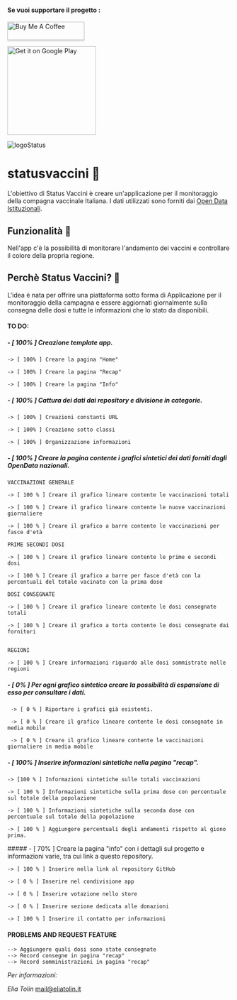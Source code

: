 #### Se vuoi supportare il progetto :
<a href="https://www.buymeacoffee.com/eliatolin" target="_blank"><img src="https://www.buymeacoffee.com/assets/img/custom_images/orange_img.png" alt="Buy Me A Coffee" style="height: 41px !important;width: 174px !important;box-shadow: 0px 3px 2px 0px rgba(190, 190, 190, 0.5) !important;-webkit-box-shadow: 0px 3px 2px 0px rgba(190, 190, 190, 0.5) !important;" ></a>


<a href='https://play.google.com/store/apps/details?id=com.eliatolin.svaccini&pcampaignid=pcampaignidMKT-Other-global-all-co-prtnr-py-PartBadge-Mar2515-1'><img alt='Get it on Google Play' width="200" src='https://play.google.com/intl/en_us/badges/static/images/badges/en_badge_web_generic.png'/></a>

![logoStatus](https://user-images.githubusercontent.com/60351315/111628344-687f3500-87f0-11eb-9c74-88e804c07da9.png)

# statusvaccini 🧬

L'obiettivo di Status Vaccini è creare un'applicazione per il monitoraggio della compagna vaccinale Italiana.
I dati utilizzati sono forniti dai <a href='https://github.com/italia/covid19-opendata-vaccini'>Open Data Istituzionali</a>.

## Funzionalità 💉

Nell'app c'è la possibilità di monitorare l'andamento dei vaccini e controllare il colore della propria regione.

## Perchè Status Vaccini? 🦠

L'idea è nata per offrire una piattaforma sotto forma di Applicazione per il monitoraggio della campagna e essere aggiornati 
giornalmente sulla consegna delle dosi e tutte le informazioni che lo stato da disponibili.


#### **TO DO:**

##### - [ 100% ]  Creazione template app.

    -> [ 100% ] Creare la pagina "Home"

    -> [ 100% ] Creare la pagina "Recap"

    -> [ 100% ] Creare la pagina "Info"

##### - [ 100% ]  Cattura dei dati dai repository e divisione in categorie.

    -> [ 100% ] Creazioni constanti URL 

    -> [ 100% ] Creazione sotto classi

    -> [ 100% ] Organizzazione informazioni

##### - [ 100% ]    Creare la pagina contente i grafici sintetici dei dati forniti dagli OpenData nazionali.

    VACCINAZIONI GENERALE

    -> [ 100 % ] Creare il grafico lineare contente le vaccinazioni totali

    -> [ 100 % ] Creare il grafico lineare contente le nuove vaccinazioni giornaliere

    -> [ 100 % ] Creare il grafico a barre contente le vaccinazioni per fasce d'età

    PRIME SECONDI DOSI

    -> [ 100 % ] Creare il grafico lineare contente le prime e secondi dosi

    -> [ 100 % ] Creare il grafico a barre per fasce d'età con la percentuali del totale vacinato con la prima dose 

    DOSI CONSEGNATE

    -> [ 100 % ] Creare il grafico lineare contente le dosi consegnate totali

    -> [ 100 % ] Creare il grafico a torta contente le dosi consegnate dai fornitori


    REGIONI 

    -> [ 100 % ] Creare informazioni riguardo alle dosi sommistrate nelle regioni

##### - [ 0% ] Per ogni grafico sintetico creare la possibilità di espansione di esso per consultare i dati. 
     
     -> [ 0 % ] Riportare i grafici già esistenti.
     
     -> [ 0 % ] Creare il grafico lineare contente le dosi consegnate in media mobile
     
     -> [ 0 % ] Creare il grafico lineare contente le vaccinazioni giornaliere in media mobile

##### - [ 100% ]    Inserire informazioni sintetiche nella pagina "recap".

    -> [100 % ] Informazioni sintetiche sulle totali vaccinazioni

    -> [ 100 % ] Informazioni sintetiche sulla prima dose con percentuale sul totale della popolazione

    -> [ 100 % ] Informazioni sintetiche sulla seconda dose con percentuale sul totale della popolazione 

    -> [ 100 % ] Aggiungere percentuali degli andamenti rispetto al giono prima. 

##### - [ 70% ]    Creare la pagina "info" con i dettagli sul progetto e informazioni varie, tra cui link a questo repository.

    -> [ 100 % ] Inserire nella link al repository GitHub 

    -> [ 0 % ] Inserire nel condivisione app

    -> [ 0 % ] Inserire votazione nello store

    -> [ 0 % ] Inserire sezione dedicata alle donazioni
    
    -> [ 100 % ] Inserire il contatto per informazioni

#### PROBLEMS AND REQUEST FEATURE
    --> Aggiungere quali dosi sono state consegnate
    --> Record consegne in pagina "recap"
    --> Record somministrazioni in pagina "recap"

*Per informazioni:*

_Elia Tolin_
mail@eliatolin.it
